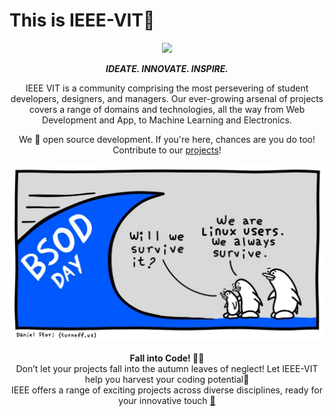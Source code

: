 # This is IEEE-VIT🚀

<p align="center">
  <img src="https://github.com/IEEE-VIT/.github/blob/main/profile/IEEE%20Space.png">
</p>

<p align="center">
<b><i>IDEATE. INNOVATE. INSPIRE.</i></b>
</p>

<p align="center">
IEEE VIT is a community comprising the most persevering of student developers, designers, and managers. Our ever-growing arsenal of projects covers a range of domains and technologies, all the way from Web Development and App, to Machine Learning and Electronics.
</p>

<p align="center">
We 💙 open source development. If you're here, chances are you do too! Contribute to our <a href="https://github.com/orgs/IEEE-VIT/repositories">projects</a>!
</p>



<div align="center">
  <img src="https://github.com/IEEE-VIT/.github/blob/main/profile/linuxbsod.jpeg" width="650">
  <br>
  <br>
  <b>Fall into Code! 🍂✨</b>
  <br>Don’t let your projects fall into the autumn leaves of neglect! Let IEEE-VIT help you harvest your coding potential🍁
  <br>IEEE offers a range of exciting projects across diverse disciplines, ready for your innovative touch 
  <a href="https://www.youtube.com/watch?v=Eo-KmOd3i7s" target="_blank">🥳</a>
</div>
